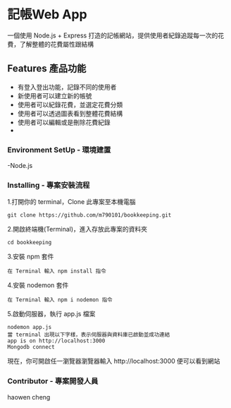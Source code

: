 # 記帳Web App

一個使用 Node.js + Express 打造的記帳網站，提供使用者紀錄追蹤每一次的花費，了解整體的花費屬性跟結構

## Features 產品功能
- 有登入登出功能，記錄不同的使用者
- 新使用者可以建立新的帳號
- 使用者可以紀錄花費，並選定花費分類
- 使用者可以透過圖表看到整體花費結構
- 使用者可以編輯或是刪除花費紀錄
- 
### Environment SetUp - 環境建置
-Node.js

### Installing - 專案安裝流程
1.打開你的 terminal，Clone 此專案至本機電腦
    
    git clone https://github.com/m790101/bookkeeping.git

2.開啟終端機(Terminal)，進入存放此專案的資料夾
    
    cd bookkeeping

3.安裝 npm 套件
    
    在 Terminal 輸入 npm install 指令

4.安裝 nodemon 套件
    
    在 Terminal 輸入 npm i nodemon 指令

5.啟動伺服器，執行 app.js 檔案
    
    nodemon app.js
    當 terminal 出現以下字樣，表示伺服器與資料庫已啟動並成功連結
    app is on http://localhost:3000
    Mongodb connect

現在，你可開啟任一瀏覽器瀏覽器輸入 http://localhost:3000 便可以看到網站

### Contributor - 專案開發人員
haowen cheng
